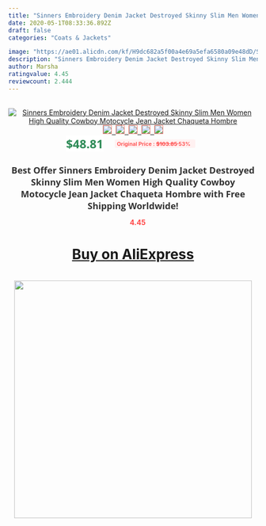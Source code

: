 ```yaml
---
title: "Sinners Embroidery Denim Jacket Destroyed Skinny Slim Men Women High Quality Cowboy Motocycle Jean Jacket Chaqueta Hombre"
date: 2020-05-1T08:33:36.892Z
draft: false
categories: "Coats & Jackets"

image: "https://ae01.alicdn.com/kf/H9dc682a5f00a4e69a5efa6580a09e48dD/Sinners-Embroidery-Denim-Jacket-Destroyed-Skinny-Slim-Men-Women-High-Quality-Cowboy-Motocycle-Jean-Jacket-Chaqueta.jpg"
description: "Sinners Embroidery Denim Jacket Destroyed Skinny Slim Men Women High Quality Cowboy Motocycle Jean Jacket Chaqueta Hombre"
author: Marsha
ratingvalue: 4.45
reviewcount: 2.444
---
```

<br>
<div style="text-align: center;">
<a href="https://s.click.aliexpress.com/e/_AfkyyN" target="_blank" rel="nofollow noopener noreferrer"><img alt="Sinners Embroidery Denim Jacket Destroyed Skinny Slim Men Women High Quality Cowboy Motocycle Jean Jacket Chaqueta Hombre" class="magnifier-image" src="https://ae01.alicdn.com/kf/H9dc682a5f00a4e69a5efa6580a09e48dD/Sinners-Embroidery-Denim-Jacket-Destroyed-Skinny-Slim-Men-Women-High-Quality-Cowboy-Motocycle-Jean-Jacket-Chaqueta.jpg_640x640.jpg">
<br>
<img style="border:1px solid salmon" src="https://ae01.alicdn.com/kf/H9dc682a5f00a4e69a5efa6580a09e48dD/Sinners-Embroidery-Denim-Jacket-Destroyed-Skinny-Slim-Men-Women-High-Quality-Cowboy-Motocycle-Jean-Jacket-Chaqueta.jpg_120x120.jpg">&nbsp;&nbsp;<img style="border:1px solid salmon" src="https://ae01.alicdn.com/kf/H11012caff0fe4af0a1cea85cab0c93d8o/Sinners-Embroidery-Denim-Jacket-Destroyed-Skinny-Slim-Men-Women-High-Quality-Cowboy-Motocycle-Jean-Jacket-Chaqueta.jpg_120x120.jpg">&nbsp;&nbsp;<img style="border:1px solid salmon" src="https://ae01.alicdn.com/kf/Ha7bade91a2c04f02bbb646136d4f3c4bG/Sinners-Embroidery-Denim-Jacket-Destroyed-Skinny-Slim-Men-Women-High-Quality-Cowboy-Motocycle-Jean-Jacket-Chaqueta.jpg_120x120.jpg">&nbsp;&nbsp;<img style="border:1px solid salmon" src="https://ae01.alicdn.com/kf/H4a4e6f6af08f4027826db15c91db4c77H/Sinners-Embroidery-Denim-Jacket-Destroyed-Skinny-Slim-Men-Women-High-Quality-Cowboy-Motocycle-Jean-Jacket-Chaqueta.jpg_120x120.jpg">&nbsp;&nbsp;<img style="border:1px solid salmon" src="https://ae01.alicdn.com/kf/He49ae989b6264ea7b64d3ba1e6a6fe48U/Sinners-Embroidery-Denim-Jacket-Destroyed-Skinny-Slim-Men-Women-High-Quality-Cowboy-Motocycle-Jean-Jacket-Chaqueta.jpg_120x120.jpg"></a></div><br0>
<div style="text-align: center;"><span style="background-color: white; border: 0px; box-sizing: border-box; color: seagreen; display: inline-block; font-family: &quot;open sans&quot; , &quot;arial&quot; , &quot;helvetica&quot; , sans-serif , &quot;heiti&quot;; font-size: 24px; font-stretch: inherit; font-weight: 700; line-height: inherit; margin: 0px 10px 0px 0px; padding: 0px; vertical-align: middle;">$48.81 </span>
<span style="background: rgb(255 , 241 , 241); border-radius: 3px; border: 0px; box-sizing: border-box; color: #ff4747; display: inline-block; font-family: inherit; font-size: 12px; font-stretch: inherit; font-style: inherit; font-variant: inherit; font-weight: 600; line-height: inherit; margin: 0px; padding: 2px 5px; transform: scale(0.9); vertical-align: middle;">Original Price : <b style="text-decoration: line-through;">$103.85 </b> 53%&nbsp;&nbsp;</span></div>
<h1 style="color: #333333; display: inline-block; font-family: &quot;open sans&quot; , &quot;arial&quot; , &quot;helvetica&quot; , sans-serif , &quot;heiti&quot;; font-size: 18px; font-stretch: inherit; font-weight: 700; text-align: center;">Best Offer Sinners Embroidery Denim Jacket Destroyed Skinny Slim Men Women High Quality Cowboy Motocycle Jean Jacket Chaqueta Hombre with Free Shipping Worldwide!</h1>
<div style="color: #ff4747; text-align: center;">
<img src="https://4.bp.blogspot.com/-M0ZcTcb-5uY/XleCXlxnR4I/AAAAAAAAAEc/OrjgMkXV1oMQFaCRZj5HQwOCBcu3w1FegCPcBGAYYCw/s1600/star.png" style="height: 15px;">&nbsp;<b>4.45</b></div>
<div class="button_cont" align="center"><a class="buynow_a" href="https://s.click.aliexpress.com/e/_AfkyyN" target="_blank" rel="nofollow noopener noreferrer"><H1>Buy on AliExpress</H1></a></div><br>
<div class="separator" style="clear: both; text-align: center;">
<img src="https://lh3.googleusercontent.com/-pTy5HemUv9M/XlePHvY0dAI/AAAAAAAAAE4/0nX5iRUoIWY8eMW9Dpxeirr157OZliDIgCLcBGAsYHQ/s1600/badge.gif" width="480">
</div>
